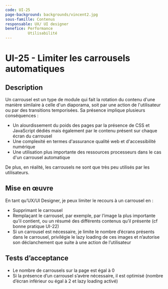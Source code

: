 ```yaml
---
code: UI-25
page-background: backgrounds/vincent2.jpg
sous-famille: Contenus
responsable: UX/ UI designer
benefice: Performance
          Utilisabilité
---
```

# UI-25 - Limiter les carrousels automatiques

## Description

Un carrousel est un type de module qui fait la rotation du contenu d'une manière similaire à celle d'un diaporama, soit par une action de l'utilisateur ou par des transitions temporisées. Sa présence implique plusieurs conséquences :

* Un alourdissement du poids des pages par la présence de CSS et JavaScript dédiés mais également par le contenu présent sur chaque écran du carrousel
* Une complexité en termes d'assurance qualité web et d'accessibilité numérique
* Une utilisation plus importante des ressources processeurs dans le cas d'un carrousel automatique

De plus, en réalité, les carrousels ne sont que très peu utilisés par les utilisateurs.

## Mise en œuvre

En tant qu’UX/UI Designer, je peux limiter le recours à un carrousel en :

* Supprimant le carrousel
* Remplaçant le carrousel, par exemple, par l’image la plus importante qu’il contient, ou un résumé des différents contenus qu’il présente (cf bonne pratique UI-22)
* Si un carrousel est nécessaire, je limite le nombre d’écrans présents dans le carrousel, privilégie le lazy loading de ces images et n’autorise son déclanchement que suite à une action de l’utilisateur

## Tests d’acceptance

* Le nombre de carrousels sur la page est égal à 0
* Si la présence d’un carrousel s’avère nécessaire, il est optimisé (nombre d’écran inférieur ou égal à 2 et lazy loading activé)
